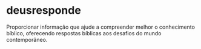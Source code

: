 # deusresponde
Proporcionar informação que ajude a compreender melhor o conhecimento bíblico, oferecendo respostas bíblicas aos desafios do mundo contemporâneo.
